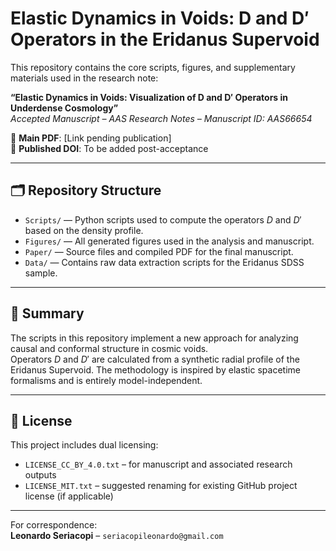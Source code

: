 
# Elastic Dynamics in Voids: D and D′ Operators in the Eridanus Supervoid

This repository contains the core scripts, figures, and supplementary materials used in the research note:

**“Elastic Dynamics in Voids: Visualization of D and D′ Operators in Underdense Cosmology”**  
_Accepted Manuscript – AAS Research Notes – Manuscript ID: AAS66654_

📄 **Main PDF**: [Link pending publication]  
🔗 **Published DOI**: To be added post-acceptance

---

## 🗂 Repository Structure

- `Scripts/` — Python scripts used to compute the operators $D$ and $D'$ based on the density profile.
- `Figures/` — All generated figures used in the analysis and manuscript.
- `Paper/` — Source files and compiled PDF for the final manuscript.
- `Data/` — Contains raw data extraction scripts for the Eridanus SDSS sample.

---

## 📌 Summary

The scripts in this repository implement a new approach for analyzing causal and conformal structure in cosmic voids.  
Operators $D$ and $D'$ are calculated from a synthetic radial profile of the Eridanus Supervoid. The methodology is inspired by elastic spacetime formalisms and is entirely model-independent.

---

## 📜 License

This project includes dual licensing:
- `LICENSE_CC_BY_4.0.txt` – for manuscript and associated research outputs
- `LICENSE_MIT.txt` – suggested renaming for existing GitHub project license (if applicable)

---

For correspondence:  
**Leonardo Seriacopi** – `seriacopileonardo@gmail.com`

